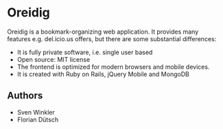 Oreidig
=======

Oreidig is a bookmark-organizing web application. It provides many features
e.g. del.icio.us offers, but there are some substantial differences:

* It is fully private software, i.e. single user based
* Open source: MIT license
* The frontend is optimized for modern browsers and mobile devices.
* It is created with Ruby on Rails, jQuery Mobile and MongoDB

Authors
-------

* Sven Winkler
* Florian Dütsch
